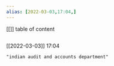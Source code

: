 ```yaml
---
alias: [2022-03-03,17:04,]
---
```

[[]]
table of content
```toc
```

[[2022-03-03]] 17:04

```query
"indian audit and accounts department"
```
